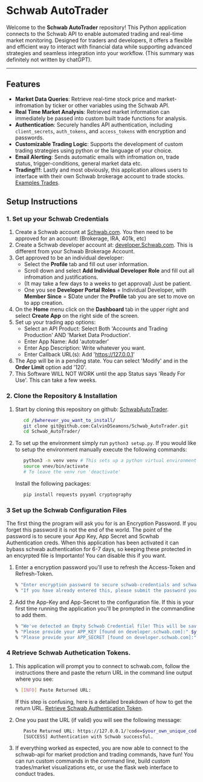 # Schwab AutoTrader

Welcome to the **Schwab AutoTrader** repository!  This Python application connects to the Schwab API to enable automated trading and real-time market monitoring. Designed for traders and developers, it offers a flexible and efficient way to interact with financial data while supporting advanced strategies and seamless integration into your workflow. (This summary was definitely not written by chatGPT).

---

## Features

- **Market Data Queries**: Retrieve real-time stock price and market-infromation by ticker or other variables using the Schwab API.
- **Real Time Market Analysis**: Retrieved market information can immediately be passed into custom built trade functions for analysis.
- **Authentication**: Securely handles API authentication, including `client_secrets`, `auth_tokens`, and `access_tokens` with encryption and passwords.
- **Customizable Trading Logic**: Supports the development of custom trading strategies using python or the language of your choice.
- **Email Alerting**: Sends automatic emails with infromation on, trade status, trigger-conditions, general market data etc. 
- **Trading!!!**: Lastly and most obviously, this application allows users to interface with their own Schwab brokerage account to trade stocks. [Examples Trades](docs/orderform.md).

## Setup Instructions

### 1. Set up your Schwab Credentials 
 1) Create a Schwab account at [Schwab.com](https://www.schwab.com/client-home). You then need to be approved for an account: (Brokerage, IRA, 401k, etc)
 2) Create a Schwab developer account at: [developer.Schwab.com](https://developer.schwab.com). This is different from your Schwab Brokerage Account.
 3) Get approved to be an individual developer:
    * Select the **Profile** tab and fill out user information. 
    * Scroll down and select **Add Individual Developer Role** and fill out all infromation and justifications. 
    * (It may take a few days to a weeks to get approval) Just be patient. 
    * One you see **Developer Portal Roles** = Individual Developer, with **Member Since** = $Date under the **Profile** tab you are set to move on to app creation.  
 4) On the **Home** menu click on the **Dashboard** tab in the upper right and select **Create App** on the right side of the screen.
 5) Set up your trading app options:
    * Select an API Product: Select Both 'Accounts and Trading Production' AND 'Market Data Production'. 
    * Enter App Name: Add 'autotrader'
    * Enter App Description: Write whatever you want.
    * Enter Callback URL(s): Add 'https://127.0.0.1'
 6) The App will be in a pending state. You can select 'Modify' and in the **Order Limit** option add '120'. 
 7) This Software WILL NOT WORK until the app Status says 'Ready For Use'. This can take a few weeks. 



### 2. Clone the Repository & Installation
   1) Start by cloning this repository on github: [SchwabAutoTrader](https://github.com/CalvinDSeamons/Schwab_AutoTrader.git).

      ```bash
         cd /$wherever_you_want_to_install/
         git clone git@github.com:CalvinDSeamons/Schwab_AutoTrader.git
         cd Schwab_AutoTrader/
      ```
   2) To set up the environment simply run ```python3 setup.py```.
      If you would like to setup the environment manually execute the following commands:
      ```bash
         python3 -m venv venv # This sets up a python virtual environment
         source vnev/bin/activate
         # To leave the venv run 'deactivate'
      ```
      Install the following packages:
      ```bash
         pip install requests pyyaml cryptography 
      ```

### 3 Set up the Schwab Configuration Files
   The first thing the program will ask you for is an Encryption Password. If you forget this password it is not the end of the world. The point of the password is to secure your App Key, App Secret and Scwhab Authentication creds.
   When this application has been activated it can bybass schwab authentication for 6-7 days, so keeping these protected in an encyrpted file is Importanto! You can disable this if you want. 
   1) Enter a encryption password you'll use to refresh the Access-Token and Refresh-Token.
      ```bash
      % "Enter encryption password to secure schwab-credentials and schwab-tokens."
      % "If you have already entered this, please submit the password you set:" $Your_password
      ```
   2) Add the App-Key and App-Secret to the configuration file. If this is your first time running the application you'll be prompted in the commandline to add them.
      ```bash
      % "We've detected an Empty Schwab Credential file! This will be saved in an encryped file at ~/.schwab_auto_trader/schwab-credentials.yaml"
      % "Please provide your APP_KEY [found on developer.schwab.com]:" $your_app_key
      % "Please provide your APP_SECRET [found on developer.schwab.com]:" $your_app_secret
      ```

### 4 Retrieve Schwab Authetication Tokens. 
   1) This application will prompt you to connect to schwab.com, follow the instructions there and paste the return URL in the command line output where you see: 
      ```bash
      % [INFO] Paste Returned URL:
      ```
      If this step is confusing, here is a detailed breakdown of how to get the return URL. [Retrieve Schwab Authentication Token](docs/schwab-authentication.md).

   2) One you past the URL (if valid) you will see the following message: 
      ```bash
         Paste Returned URL: https://127.0.0.1/?code=$your_own_unique_code&session=$your_own_unique_session
         [SUCCESS] Authentication with Schwab successful.
      ```
   3) If everything worked as expected, you are now able to connect to the schwab-api for market prodction and trading commands, have fun!
      You can run custom commands in the command line, build custom trades/market visualizations etc, or use the flask web interface to conduct trades. 
